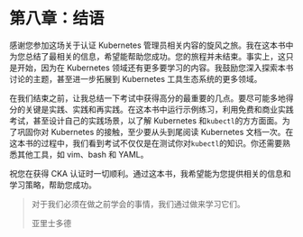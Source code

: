 # 第八章：结语

感谢您参加这场关于认证 Kubernetes 管理员相关内容的旋风之旅。我在这本书中为您总结了最相关的信息，希望能帮助您成功。您的旅程并未结束。事实上，这只是开始，因为在 Kubernetes 领域还有更多要学习的内容。我鼓励您深入探索本书讨论的主题，甚至进一步拓展到 Kubernetes 工具生态系统的更多领域。

在我们结束之前，让我总结一下考试中获得高分的最重要的几点。要尽可能多地得分的关键是实践、实践和再实践。在这本书中运行示例练习，利用免费和商业实践考试，甚至设计自己的实践场景，以了解 Kubernetes 和`kubectl`的方方面面。为了巩固你对 Kubernetes 的接触，至少要从头到尾阅读 Kubernetes 文档一次。在这本书的过程中，我们看到考试不仅仅是在测试你对`kubectl`的知识。你还需要熟悉其他工具，如 vim、bash 和 YAML。

祝您在获得 CKA 认证时一切顺利。通过这本书，我希望能为您提供相关的信息和学习策略，帮助您成功。

> 对于我们必须在做之前学会的事情，我们通过做来学习它们。
> 
> 亚里士多德
